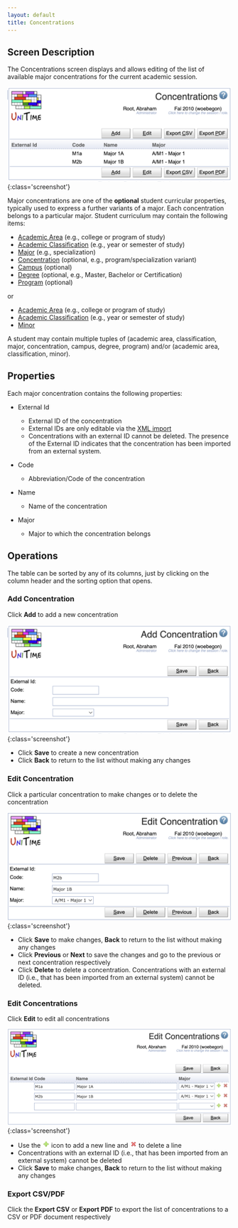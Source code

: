 ```yaml
---
layout: default
title: Concentrations
---
```



## Screen Description

The Concentrations screen displays and allows editing of the list of available major concentrations for the current academic session.

![Concentrations](images/concentrations-1.png){:class='screenshot'}

Major concentrations are one of the **optional** student curricular properties, typically used to express a further variants of a major. Each concentration belongs to a particular major. Student curriculum may contain the following items:

* [Academic Area](academic-areas) (e.g., college or program of study)
* [Academic Classification](academic-classifications) (e.g., year or semester of study)
* [Major](majors) (e.g., specialization)
* [Concentration](concentrations) (optional, e.g., program/specialization variant)
* [Campus](campuses) (optional)
* [Degree](degrees) (optional, e.g., Master, Bachelor or Certification)
* [Program](programs) (optional)

or

* [Academic Area](academic-areas) (e.g., college or program of study)
* [Academic Classification](academic-classifications) (e.g., year or semester of study)
* [Minor](minors)

A student may contain multiple tuples of (academic area, classification, major, concentration, campus, degree, program) and/or (academic area, classification, minor).

## Properties

Each major concentration contains the following properties:

* External Id
	* External ID of the concentration
	* External IDs are only editable via the [XML import](https://www.unitime.org/uct_interfaces.php)
	* Concentrations with an external ID cannot be deleted. The presence of the External ID indicates that the concentration has been imported from an external system.

* Code
	* Abbreviation/Code of the concentration

* Name
	* Name of the concentration

* Major
	* Major to which the concentration belongs

## Operations

The table can be sorted by any of its columns, just by clicking on the column header and the sorting option that opens.

### Add Concentration
Click **Add** to add a new concentration

![Concentrations](images/concentrations-2.png){:class='screenshot'}

* Click **Save** to create a new concentration
* Click **Back** to return to the list without making any changes

### Edit Concentration
Click a particular concentration to make changes or to delete the concentration

![Concentrations](images/concentrations-3.png){:class='screenshot'}

* Click **Save** to make changes, **Back** to return to the list without making any changes
* Click **Previous** or **Next** to save the changes and go to the previous or next concentration respectively
* Click **Delete** to delete a concentration. Concentrations with an external ID (i.e., that has been imported from an external system) cannot be deleted.

### Edit Concentrations
Click **Edit** to edit all concentrations

![Concentrations](images/concentrations-4.png){:class='screenshot'}

* Use the ![Add](images/icon-add.png) icon to add a new line and ![Delete](images/icon-delete.png) to delete a line
* Concentrations with an external ID (i.e., that has been imported from an external system) cannot be deleted
* Click **Save** to make changes, **Back** to return to the list without making any changes

### Export CSV/PDF
Click the **Export CSV** or **Export PDF** to export the list of concentrations to a CSV or PDF document respectively
